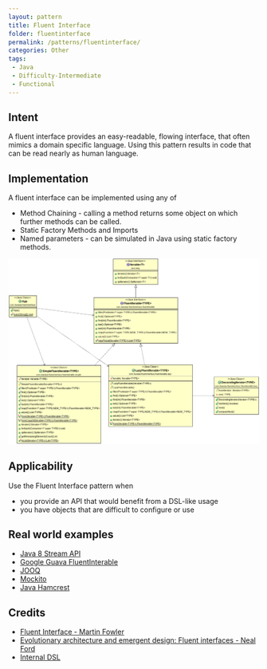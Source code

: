 ```yaml
---
layout: pattern
title: Fluent Interface
folder: fluentinterface
permalink: /patterns/fluentinterface/
categories: Other
tags: 
 - Java
 - Difficulty-Intermediate
 - Functional
---
```


## Intent
A fluent interface provides an easy-readable, flowing interface, that often mimics a domain specific language. Using this pattern results in code that can be read nearly as human language.

## Implementation

A fluent interface can be implemented using any of
 
 * Method Chaining - calling a method returns some object on which further methods can be called.
 * Static Factory Methods and Imports
 * Named parameters - can be simulated in Java using static factory methods.

![Fluent Interface](./etc/fluentinterface.png "Fluent Interface")

## Applicability
Use the Fluent Interface pattern when

* you provide an API that would benefit from a DSL-like usage
* you have objects that are difficult to configure or use

## Real world examples

* [Java 8 Stream API](http://www.oracle.com/technetwork/articles/java/ma14-java-se-8-streams-2177646.html)
* [Google Guava FluentInterable](https://github.com/google/guava/wiki/FunctionalExplained)
* [JOOQ](http://www.jooq.org/doc/3.0/manual/getting-started/use-cases/jooq-as-a-standalone-sql-builder/)
* [Mockito](http://mockito.org/)
* [Java Hamcrest](http://code.google.com/p/hamcrest/wiki/Tutorial)

## Credits

* [Fluent Interface - Martin Fowler](http://www.martinfowler.com/bliki/FluentInterface.html)
* [Evolutionary architecture and emergent design: Fluent interfaces - Neal Ford](http://www.ibm.com/developerworks/library/j-eaed14/)
* [Internal DSL](http://www.infoq.com/articles/internal-dsls-java)
